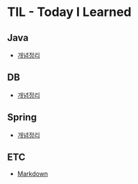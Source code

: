 # TIL - Today I Learned  

## Java
* [개념정리](https://github.com/5d247/TIL/blob/main/Java/%EA%B0%9C%EB%85%90%EC%A0%95%EB%A6%AC.md)  

## DB
* [개념정리](https://github.com/5d247/TIL/blob/main/DB/%EA%B0%9C%EB%85%90%EC%A0%95%EB%A6%AC.md)

## Spring
* [개념정리](https://github.com/5d247/TIL/blob/main/Spring/%EA%B0%9C%EB%85%90%EC%A0%95%EB%A6%AC.md)  









## ETC
* [Markdown](https://github.com/5d247/TIL/blob/main/ETC/markdown.md)  
